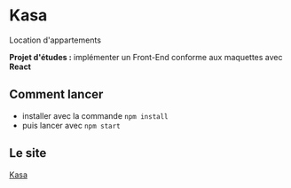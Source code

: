 # Kasa

Location d'appartements

**Projet d'études :** implémenter un Front-End conforme aux maquettes avec **React**



## Comment lancer

- installer avec la commande `npm install`
- puis lancer avec `npm start`


## Le site
[Kasa](https://kasa-ochre.vercel.app/)

